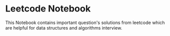 # Leetcode Notebook
This Notebook contains important question's solutions from leetcode which 
are helpful for data structures and algorithms interview.